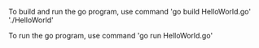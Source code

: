 To build and run the go program, use command
'go build HelloWorld.go'
'./HelloWorld'


To run the go program, use command
'go run HelloWorld.go'